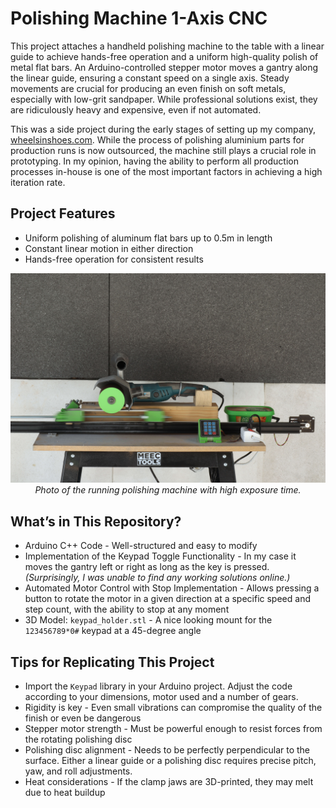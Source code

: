 # Polishing Machine 1-Axis CNC

This project attaches a handheld polishing machine to the table with a linear guide to achieve hands-free operation and a uniform high-quality polish of metal flat bars.
An Arduino-controlled stepper motor moves a gantry along the linear guide, ensuring a constant speed on a single axis. 
Steady movements are crucial for producing an even finish on soft metals, especially with low-grit sandpaper.
While professional solutions exist, they are ridiculously heavy and expensive, even if not automated.

This was a side project during the early stages of setting up my company, [wheelsinshoes.com](www.wheelsinshoes.com).
While the process of polishing aluminium parts for production runs is now outsourced, the machine still plays a crucial role in prototyping. 
In my opinion, having the ability to perform all production processes in-house is one of the most important factors in achieving a high iteration rate.

## Project Features
- Uniform polishing of aluminum flat bars up to 0.5m in length
- Constant linear motion in either direction
- Hands-free operation for consistent results

<p align="center">
    <img src="docs/photo_blur.JPG" alt>
    <em>Photo of the running polishing machine with high exposure time.</em>
</p>


## What’s in This Repository?
- Arduino C++ Code - Well-structured and easy to modify
- Implementation of the Keypad Toggle Functionality - In my case it moves the gantry left or right as long as the key is pressed. _(Surprisingly, I was unable to find any working solutions online.)_
- Automated Motor Control with Stop Implementation - Allows pressing a button to rotate the motor in a given direction at a specific speed and step count, with the ability to stop at any moment
- 3D Model: `keypad_holder.stl` - A nice looking mount for the `123456789*0#` keypad at a 45-degree angle

## Tips for Replicating This Project
- Import the `Keypad` library in your Arduino project. Adjust the code according to your dimensions, motor used and a number of gears.
- Rigidity is key - Even small vibrations can compromise the quality of the finish or even be dangerous
- Stepper motor strength - Must be powerful enough to resist forces from the rotating polishing disc
- Polishing disc alignment - Needs to be perfectly perpendicular to the surface. Either a linear guide or a polishing disc requires precise pitch, yaw, and roll adjustments.
- Heat considerations - If the clamp jaws are 3D-printed, they may melt due to heat buildup
